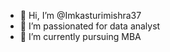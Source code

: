 - 👋 Hi, I’m @Imkasturimishra37
- 👀 I’m passionated for data analyst
- 🌱 I’m currently pursuing MBA

<!---
Imkasturimishra37/Imkasturimishra37 is a ✨ special ✨ repository because its `README.md` (this file) appears on your GitHub profile.
You can click the Preview link to take a look at your changes.
--->
